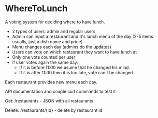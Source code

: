 # WhereToLunch

A voting system for deciding where to have lunch.

- 2 types of users: admin and regular users 
- Admin can input a restaurant and it's lunch menu of the day (2-5 items usually, just a dish name and price) 
- Menu changes each day (admins do the updates) 
- Users can vote on which restaurant they want to have lunch at 
- Only one vote counted per user 
- If user votes again the same day:  
    - If it is before 11:00 we asume that he changed his mind. 
    - If it is after 11:00 then it is too late, vote can't be changed 

Each restaurant provides new menu each day.

API documentation and couple curl commands to test it:

Get:
/restaurants  -  JSON with all restaurants

Delete:
/restaurants/{id} - delete by restaurant id


